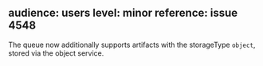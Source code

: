 audience: users
level: minor
reference: issue 4548
---
The queue now additionally supports artifacts with the storageType `object`, stored via the object service.
